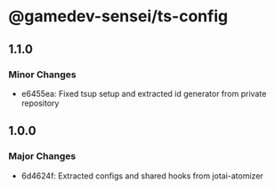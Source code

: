 # @gamedev-sensei/ts-config

## 1.1.0

### Minor Changes

- e6455ea: Fixed tsup setup and extracted id generator from private repository

## 1.0.0

### Major Changes

- 6d4624f: Extracted configs and shared hooks from jotai-atomizer
